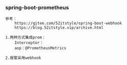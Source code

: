 ### spring-boot-prometheus
```
参考：
	https://gitee.com/52itstyle/spring-boot-webhook
	https://blog.52itstyle.vip/archive.html

1.两种方式集成prom：
	Interceptor：
	aop：@PrometheusMetrics
	
2.报警采用webhook
```